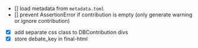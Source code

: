 - [] load metadata from `metadata.toml`
- [] prevent AssertionError if contribution is empty (only generate warning or ignore contribution)
- [x] add separate css class to DBContribution divs
- [x] store debate_key in final-html
